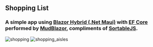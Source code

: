 ## Shopping List

### A simple app using [Blazor Hybrid (.Net Maui)](https://dotnet.microsoft.com/en-us/apps/aspnet/web-apps/blazor) with [EF Core](https://docs.microsoft.com/en-us/ef/core/) performed by [MudBlazor](https://www.mudblazor.com/), compliments of [SortableJS](https://sortablejs.github.io/Sortable/).

![shopping](https://github.com/ravi66/Shopping/assets/22397061/3c2d43ee-24ad-400d-a17b-8db001a0b7cc)
![shopping_aisles](https://github.com/ravi66/Shopping/assets/22397061/9a11378b-1f1a-4604-be20-122061e43ece)
